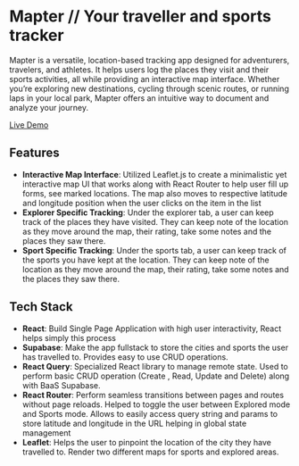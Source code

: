 # Mapter // Your traveller and sports tracker

Mapter is a versatile, location-based tracking app designed for adventurers, travelers, and athletes. It helps users log the places they visit and their sports activities, all while providing an interactive map interface. Whether you’re exploring new destinations, cycling through scenic routes, or running laps in your local park, Mapter offers an intuitive way to document and analyze your journey.

[Live Demo](https://mapter.vercel.app) 
  
## Features

+ **Interactive Map Interface**: Utilized Leaflet.js to create a minimalistic yet interactive map UI that works along with React Router to help user fill up forms, see marked locations. The map also moves to respective latitude and longitude position when the user clicks on the item in the list
+ **Explorer Specific Tracking**: Under the explorer tab, a user can keep track of the places they have visited. They can keep note of the location as they move around the map, their rating, take some notes and the places they saw there.
+ **Sport Specific Tracking**: Under the sports tab, a user can keep track of the sports you have kept at the location. They can keep note of the location as they move around the map, their rating, take some notes and the places they saw there.

## Tech Stack

+ **React**: Build Single Page Application with high user interactivity, React helps simply this process
+ **Supabase**: Make the app fullstack to store the cities and sports the user has travelled to. Provides easy to use CRUD operations.
+ **React Query**: Specialized React library to manage remote state. Used to perform basic CRUD operation (Create , Read, Update and Delete) along with BaaS Supabase.
+ **React Router**: Perform seamless transitions between pages and routes without page reloads. Helped to toggle the user between Explored mode and Sports mode. Allows to easily access query string and params to store latitude and longitude in the URL helping in global state management
+ **Leaflet**: Helps the user to pinpoint the location of the city they have travelled to. Render two different maps for sports and explored areas.



